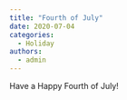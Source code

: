 ```yaml
---
title: "Fourth of July"
date: 2020-07-04
categories: 
  - Holiday
authors: 
  - admin
---
```


Have a Happy Fourth of July!
